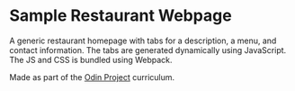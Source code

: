 # Sample Restaurant Webpage

A generic restaurant homepage with tabs for a description, a menu, and contact
information. The tabs are generated dynamically using JavaScript. The JS and
CSS is bundled using Webpack.

Made as part of the [Odin Project](www.theodinproject.com) curriculum.

